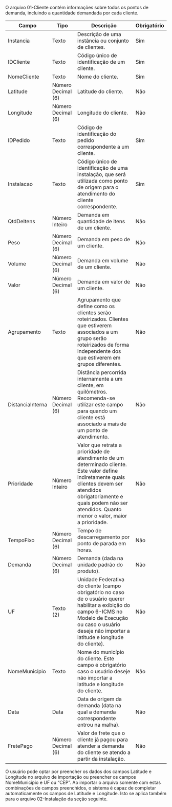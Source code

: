 O arquivo 01-Cliente contém informações sobre todos os pontos de demanda, incluindo a
quantidade demandada por cada cliente.

| Campo            | Tipo               | Descrição                                                                                                                                                                                                                       | Obrigatório |
|------------------|--------------------|-----------------------------------------------------------------------------------------------------------------------------------------------------------------------------------------------------------------------------------|-------------|
| Instancia        | Texto              | Descrição de uma instância ou conjunto de clientes.                                                                                                                                                                               | Sim         |
| IDCliente        | Texto              | Código único de identificação de um cliente.                                                                                                                                                                                      | Sim         |
| NomeCliente      | Texto              | Nome do cliente.                                                                                                                                                                                                                  | Sim         |
| Latitude         | Número Decimal (6)  | Latitude do cliente.                                                                                                                                                                                                              | Não         |
| Longitude        | Número Decimal (6)  | Longitude do cliente.                                                                                                                                                                                                             | Não         |
| IDPedido         | Texto              | Código de identificação do pedido correspondente a um cliente.                                                                                                                                                                    | Sim         |
| Instalacao       | Texto              | Código único de identificação de uma instalação, que será utilizada como ponto de origem para o atendimento do cliente correspondente.                                                                                             | Sim         |
| QtdDeItens       | Número Inteiro      | Demanda em quantidade de itens de um cliente.                                                                                                                                                                                     | Não         |
| Peso             | Número Decimal (6)  | Demanda em peso de um cliente.                                                                                                                                                                                                    | Não         |
| Volume           | Número Decimal (6)  | Demanda em volume de um cliente.                                                                                                                                                                                                  | Não         |
| Valor            | Número Decimal (6)  | Demanda em valor de um cliente.                                                                                                                                                                                                   | Não         |
| Agrupamento      | Texto              | Agrupamento que define como os clientes serão roteirizados. Clientes que estiverem associados a um grupo serão roteirizados de forma independente dos que estiverem em grupos diferentes.                                           | Não         |
| DistanciaInterna | Número Decimal (6)  | Distância percorrida internamente a um cliente, em quilômetros. Recomenda-se utilizar este campo para quando um cliente está associado a mais de um ponto de atendimento.                                                           | Não         |
| Prioridade       | Número Inteiro      | Valor que retrata a prioridade de atendimento de um determinado cliente. Este valor define indiretamente quais clientes devem ser atendidos obrigatoriamente e quais podem não ser atendidos. Quanto menor o valor, maior a prioridade.| Não         |
| TempoFixo        | Número Decimal (6)  | Tempo de descarregamento por ponto de parada em horas.                                                                                                                                                                            | Não         |
| Demanda          | Número Decimal (6)  | Demanda (dada na unidade padrão do produto).                                                                                                                                                                                      | Não         |
| UF               | Texto (2)           | Unidade Federativa do cliente (campo obrigatório no caso de o usuário querer habilitar a exibição do campo 6-ICMS no Modelo de Execução ou caso o usuário deseje não importar a latitude e longitude do cliente).                     | Não         |
| NomeMunicipio    | Texto              | Nome do município do cliente. Este campo é obrigatório caso o usuário deseje não importar a latitude e longitude do cliente.                                                                                                       | Não         |
| Data             | Data               | Data de origem da demanda (data na qual a demanda correspondente entrou na malha).                                                                                                                                                 | Não         |
| FretePago        | Número Decimal (6)  | Valor de frete que o cliente já pagou para atender a demanda do cliente se atendo a partir da instalação.                                                                                                                          | Não         |


O usuário pode optar por preencher os dados dos campos Latitude e Longitude no arquivo de
importação ou preencher os campos NomeMunicipio e UF ou “CEP”. Ao importar o arquivo somente
com estas combinações de campos preenchidos, o sistema é capaz de completar automaticamente os
campos de Latitude e Longitude. Isto se aplica também para o arquivo 02-Instalação da seção seguinte.
